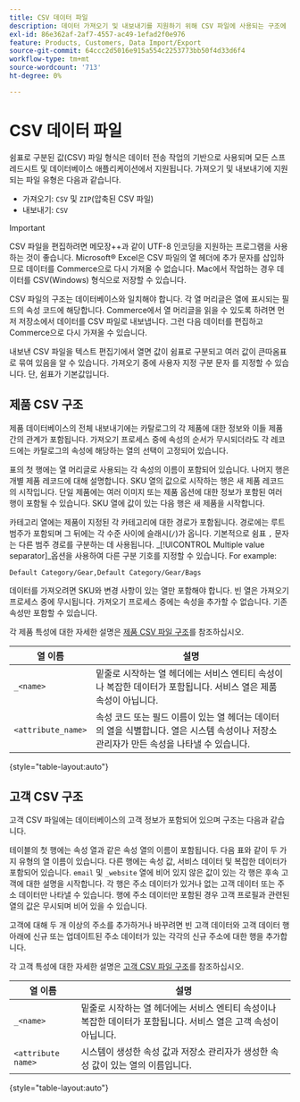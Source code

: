 ```yaml
---
title: CSV 데이터 파일
description: 데이터 가져오기 및 내보내기를 지원하기 위해 CSV 파일에 사용되는 구조에 대해 알아봅니다.
exl-id: 86e362af-2af7-4557-ac49-1efad2f0e976
feature: Products, Customers, Data Import/Export
source-git-commit: 64ccc2d5016e915a554c2253773bb50f4d33d6f4
workflow-type: tm+mt
source-wordcount: '713'
ht-degree: 0%

---
```


# CSV 데이터 파일

쉼표로 구분된 값(CSV) 파일 형식은 데이터 전송 작업의 기반으로 사용되며 모든 스프레드시트 및 데이터베이스 애플리케이션에서 지원됩니다. 가져오기 및 내보내기에 지원되는 파일 유형은 다음과 같습니다.

- 가져오기: `CSV` 및 `ZIP`(압축된 CSV 파일)
- 내보내기: `CSV`

>[!IMPORTANT]
>
>CSV 파일을 편집하려면 메모장++과 같이 UTF-8 인코딩을 지원하는 프로그램을 사용하는 것이 좋습니다. Microsoft® Excel은 CSV 파일의 열 헤더에 추가 문자를 삽입하므로 데이터를 Commerce으로 다시 가져올 수 없습니다. Mac에서 작업하는 경우 데이터를 CSV(Windows) 형식으로 저장할 수 있습니다.

CSV 파일의 구조는 데이터베이스와 일치해야 합니다. 각 열 머리글은 열에 표시되는 필드의 속성 코드에 해당합니다. Commerce에서 열 머리글을 읽을 수 있도록 하려면 먼저 저장소에서 데이터를 CSV 파일로 내보냅니다. 그런 다음 데이터를 편집하고 Commerce으로 다시 가져올 수 있습니다.

내보낸 CSV 파일을 텍스트 편집기에서 열면 값이 쉼표로 구분되고 여러 값이 큰따옴표로 묶여 있음을 알 수 있습니다. 가져오기 중에 사용자 지정 구분 문자 를 지정할 수 있습니다. 단, 쉼표가 기본값입니다.

## 제품 CSV 구조

제품 데이터베이스의 전체 내보내기에는 카탈로그의 각 제품에 대한 정보와 이들 제품 간의 관계가 포함됩니다. 가져오기 프로세스 중에 속성의 순서가 무시되더라도 각 레코드에는 카탈로그의 속성에 해당하는 열의 선택이 고정되어 있습니다.

표의 첫 행에는 열 머리글로 사용되는 각 속성의 이름이 포함되어 있습니다. 나머지 행은 개별 제품 레코드에 대해 설명합니다. SKU 열의 값으로 시작하는 행은 새 제품 레코드의 시작입니다. 단일 제품에는 여러 이미지 또는 제품 옵션에 대한 정보가 포함된 여러 행이 포함될 수 있습니다. SKU 열에 값이 있는 다음 행은 새 제품을 시작합니다.

카테고리 열에는 제품이 지정된 각 카테고리에 대한 경로가 포함됩니다. 경로에는 루트 범주가 포함되며 그 뒤에는 각 수준 사이에 슬래시(`/`)가 옵니다. 기본적으로 쉼표 `,` 문자는 다른 범주 경로를 구분하는 데 사용됩니다. _[!UICONTROL Multiple value separator]_옵션을 사용하여 다른 구분 기호를 지정할 수 있습니다. For example:

`Default Category/Gear,Default Category/Gear/Bags`

데이터를 가져오려면 SKU와 변경 사항이 있는 열만 포함해야 합니다. 빈 열은 가져오기 프로세스 중에 무시됩니다. 가져오기 프로세스 중에는 속성을 추가할 수 없습니다. 기존 속성만 포함할 수 있습니다.

각 제품 특성에 대한 자세한 설명은 [제품 CSV 파일 구조](data-attributes-product.md)를 참조하십시오.

| 열 이름 | 설명 |
| ----------- | ----------- |
| `_<name>` | 밑줄로 시작하는 열 헤더에는 서비스 엔티티 속성이나 복잡한 데이터가 포함됩니다. 서비스 열은 제품 속성이 아닙니다. |
| `<attribute_name>` | 속성 코드 또는 필드 이름이 있는 열 헤더는 데이터의 열을 식별합니다. 열은 시스템 속성이나 저장소 관리자가 만든 속성을 나타낼 수 있습니다. |

{style="table-layout:auto"}

## 고객 CSV 구조

고객 CSV 파일에는 데이터베이스의 고객 정보가 포함되어 있으며 구조는 다음과 같습니다.

테이블의 첫 행에는 속성 열과 같은 속성 열의 이름이 포함됩니다. 다음 표와 같이 두 가지 유형의 열 이름이 있습니다. 다른 행에는 속성 값, 서비스 데이터 및 복잡한 데이터가 포함되어 있습니다. `email` 및 `_website` 열에 비어 있지 않은 값이 있는 각 행은 후속 고객에 대한 설명을 시작합니다. 각 행은 주소 데이터가 있거나 없는 고객 데이터 또는 주소 데이터만 나타낼 수 있습니다. 행에 주소 데이터만 포함된 경우 고객 프로필과 관련된 열의 값은 무시되며 비어 있을 수 있습니다.

고객에 대해 두 개 이상의 주소를 추가하거나 바꾸려면 빈 고객 데이터와 고객 데이터 행 아래에 신규 또는 업데이트된 주소 데이터가 있는 각각의 신규 주소에 대한 행을 추가합니다.

각 고객 특성에 대한 자세한 설명은 [고객 CSV 파일 구조](data-attributes-customer.md)를 참조하십시오.

| 열 이름 | 설명 |
| ----------- | ----------- |
| `_<name>` | 밑줄로 시작하는 열 헤더에는 서비스 엔티티 속성이나 복잡한 데이터가 포함됩니다. 서비스 열은 고객 속성이 아닙니다. |
| `<attribute name>` | 시스템이 생성한 속성 값과 저장소 관리자가 생성한 속성 값이 있는 열의 이름입니다. |

{style="table-layout:auto"}
